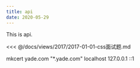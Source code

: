 ```yaml
---
title: api
date: 2020-05-29
---
```


This is api.

<<< @/docs/views/2017/2017-01-01-css面试题.md


mkcert yade.com "*.yade.com" localhost 127.0.0.1 ::1
